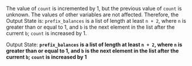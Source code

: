 The value of `count` is incremented by 1, but the previous value of `count` is unknown. The values of other variables are not affected. Therefore, the Output State is: `prefix_balances` is a list of length at least `n + 2`, where `n` is greater than or equal to 1, and `b` is the next element in the list after the current `b`; `count` is increased by 1.

Output State: **`prefix_balances` is a list of length at least `n + 2`, where `n` is greater than or equal to 1, and `b` is the next element in the list after the current `b`; `count` is increased by 1**